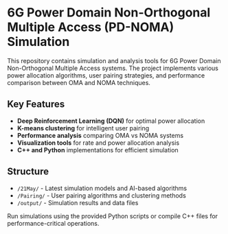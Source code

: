 # 6G Power Domain Non-Orthogonal Multiple Access (PD-NOMA) Simulation

This repository contains simulation and analysis tools for 6G Power Domain Non-Orthogonal Multiple Access systems. The project implements various power allocation algorithms, user pairing strategies, and performance comparison between OMA and NOMA techniques.

## Key Features
- **Deep Reinforcement Learning (DQN)** for optimal power allocation
- **K-means clustering** for intelligent user pairing
- **Performance analysis** comparing OMA vs NOMA systems
- **Visualization tools** for rate and power allocation analysis
- **C++ and Python** implementations for efficient simulation

## Structure
- `/21May/` - Latest simulation models and AI-based algorithms
- `/Pairing/` - User pairing algorithms and clustering methods
- `/output/` - Simulation results and data files

Run simulations using the provided Python scripts or compile C++ files for performance-critical operations.
